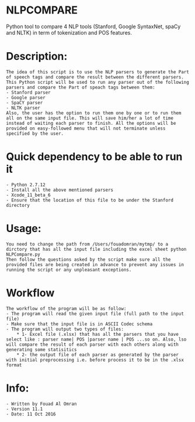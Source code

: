 # NLPCOMPARE
Python tool to compare 4 NLP tools (Stanford, Google SyntaxNet, spaCy and NLTK) in term of tokenization and POS features.

# Description:  
    The idea of this script is to use the NLP parsers to generate the Part of speech tags and compare the result between the different parsers. This Python script will be used to run any parser out of the following parsers and compare the Part of speach tags between them:  
    - Stanford parser  
    - Google parser  
    - SpaCY parser  
    - NLTK parser  
    Also, the user has the option to run them one by one or to run them all on the same input file. This will save him/her a lot of time instead of waiting each parser to finish. All the options will be provided on easy-followed menu that will not terminate unless specified by the user.
 
# Quick dependency to be able to run it
    - Python 2.7.12 
    - Install all the above mentioned parsers
    - Xcode_11_beta_6
    - Ensure that the location of this file to be under the Stanford directory

# Usage:  
    You need to change the path from /Users/fouadomran/mytmp/ to a dirctory that has all the input file including the excel sheet python NLPCompare.py
    Then follow the questions asked by the script make sure all the provided files are being created in advance to prevent any issues in running the script or any unpleasant exceptions.

# Workflow  
    The workflow of the program will be as follow:
    - The program will read the given input file (full path to the input file)
    - Make sure that the input file is in ASCII Codec schema
    - The program will output two types of files:
        * 1- Excel file (.xlsx) that has all the parsers that you have select like : parser name| POS |parser name | POS ...so on. Also, lso will compare the result of each parser with each others along with generating some statisitics 
        * 2- the output file of each parser as generated by the parser with initial preprocessing i.e. before process it to be in the .xlsx format 

# Info:
    - Written by Fouad Al Omran
    - Version 11.1
    - Date: 11 Oct 2016
